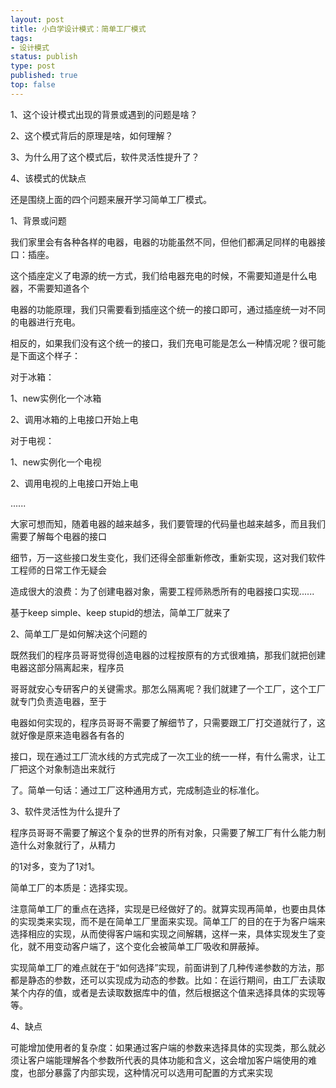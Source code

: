 ```yaml
--- 
layout: post
title: 小白学设计模式：简单工厂模式
tags: 
- 设计模式
status: publish
type: post
published: true
top: false
---
```


1、这个设计模式出现的背景或遇到的问题是啥？

2、这个模式背后的原理是啥，如何理解？

3、为什么用了这个模式后，软件灵活性提升了？

4、该模式的优缺点

还是围绕上面的四个问题来展开学习简单工厂模式。

1、背景或问题

我们家里会有各种各样的电器，电器的功能虽然不同，但他们都满足同样的电器接口：插座。

这个插座定义了电源的统一方式，我们给电器充电的时候，不需要知道是什么电器，不需要知道各个

电器的功能原理，我们只需要看到插座这个统一的接口即可，通过插座统一对不同的电器进行充电。

相反的，如果我们没有这个统一的接口，我们充电可能是怎么一种情况呢？很可能是下面这个样子：&nbsp;

对于冰箱：

1、new实例化一个冰箱

2、调用冰箱的上电接口开始上电

对于电视：

1、new实例化一个电视

2、调用电视的上电接口开始上电

......

大家可想而知，随着电器的越来越多，我们要管理的代码量也越来越多，而且我们需要了解每个电器的接口

细节，万一这些接口发生变化，我们还得全部重新修改，重新实现，这对我们软件工程师的日常工作无疑会

造成很大的浪费：为了创建电器对象，需要工程师熟悉所有的电器接口实现......

基于keep simple、keep stupid的想法，简单工厂就来了

2、简单工厂是如何解决这个问题的

既然我们的程序员哥哥觉得创造电器的过程按原有的方式很难搞，那我们就把创建电器这部分隔离起来，程序员

哥哥就安心专研客户的关键需求。那怎么隔离呢？我们就建了一个工厂，这个工厂就专门负责造电器，至于

电器如何实现的，程序员哥哥不需要了解细节了，只需要跟工厂打交道就行了，这就好像是原来造电器各有各的

接口，现在通过工厂流水线的方式完成了一次工业的统一一样，有什么需求，让工厂把这个对象制造出来就行

了。简单一句话：通过工厂这种通用方式，完成制造业的标准化。

3、软件灵活性为什么提升了

程序员哥哥不需要了解这个复杂的世界的所有对象，只需要了解工厂有什么能力制造什么对象就行了，从精力

的1对多，变为了1对1。

简单工厂的本质是：选择实现。

注意简单工厂的重点在选择，实现是已经做好了的。就算实现再简单，也要由具体的实现类来实现，而不是在简单工厂里面来实现。简单工厂的目的在于为客户端来选择相应的实现，从而使得客户端和实现之间解耦，这样一来，具体实现发生了变化，就不用变动客户端了，这个变化会被简单工厂吸收和屏蔽掉。

实现简单工厂的难点就在于“如何选择”实现，前面讲到了几种传递参数的方法，那都是静态的参数，还可以实现成为动态的参数。比如：在运行期间，由工厂去读取某个内存的值，或者是去读取数据库中的值，然后根据这个值来选择具体的实现等等。

4、缺点

可能增加使用者的复杂度：如果通过客户端的参数来选择具体的实现类，那么就必须让客户端能理解各个参数所代表的具体功能和含义，这会增加客户端使用的难度，也部分暴露了内部实现，这种情况可以选用可配置的方式来实现